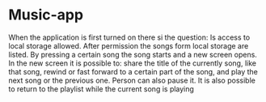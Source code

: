 # Music-app
When the application is first turned on there si the question: Is access to local storage allowed.
After permission the songs form local storage are listed. 
By pressing a certain song the song starts and a new screen opens.
In the new screen it is possible to: share the title of the currently song, like that song, rewind or fast forward to a certain part of the song, and play the next song or the previous one.
Person can also pause it.
It is also possible to return to the playlist while the current song is playing
